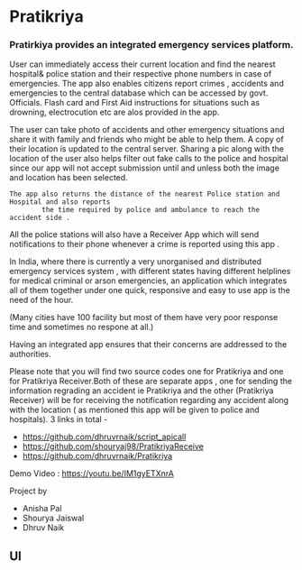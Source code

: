 #                                                       Pratikriya

### Pratirkiya provides an integrated emergency services platform. 

User can immediately access their current location and find the nearest hospital& police station and their respective phone numbers in case of emergencies.
The app also enables citizens report crimes , accidents and emergencies to the central database which can be accessed by govt. Officials.
Flash card and First Aid instructions for situations such as drowning, electrocution etc are alos provided in the app.

The user can take photo of accidents and other emergency situations and share it with family and friends who might be able to help them. A copy of their location is updated to the central server. Sharing a pic along with the location of the user also helps filter out fake calls to the police and hospital since our app will not accept submission until and unless both the image and location has been selected.

 	The app also returns the distance of the nearest Police station and Hospital and also reports
            the time required by police and ambulance to reach the accident side .     

All the police stations will also have a Receiver App which will send notifications to their phone whenever a crime is reported using this app .

In India, where there is currently a very unorganised and distributed emergency services system , with different states having different helplines for medical criminal or arson emergencies, an application which integrates all of them together under one quick, responsive and easy to use app is the need of the hour.

(Many cities have 100 facility but most of them have very poor response time and sometimes no respone at all.)

Having an integrated app ensures that their concerns are addressed to the authorities.


Please note that you will find two source codes one for Pratikriya and one for Pratikriya Receiver.Both of these are separate apps , one for sending the information regrading an accident ie Pratikriya and the other (Pratikriya Receiver) will be for receiving the notification regarding any accident along with the location ( as mentioned this app will be given to police and hospitals).
3 links in total -
* https://github.com/dhruvrnaik/script_apicall
* https://github.com/shouryaj98/PratikriyaReceive
* https://github.com/dhruvrnaik/Pratikriya

Demo Video : https://youtu.be/IM1gyETXnrA


Project by
* Anisha Pal
* Shourya Jaiswal
* Dhruv Naik


## UI
